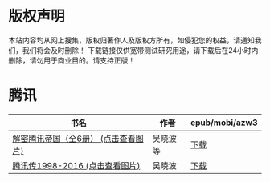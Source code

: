 # 版权声明

本站内容均从网上搜集，版权归著作人及版权方所有，如侵犯您的权益，请通知我们，我们将会及时删除！ 下载链接仅供宽带测试研究用途，请下载后在24小时内删除，请勿用于商业目的。请支持正版！

# 腾讯

| 书名 | 作者 | epub/mobi/azw3 |
| --- | --- | --- |
| [解密腾讯帝国（全6册） (点击查看图片)](https://www.dushupai.com/attachment/2024/06/08/d8b077c0ca31b728.jpg) | 吴晓波等 | [下载](https://url89.ctfile.com/f/31084289-1357046593-97d36e?p=8866) |
| [腾讯传1998-2016 (点击查看图片)](https://www.dushupai.com/attachment/2024/06/01/17076f49de9238c0.jpg) | 吴晓波 | [下载](https://url89.ctfile.com/f/31084289-1357007635-ae3d2a?p=8866) |
